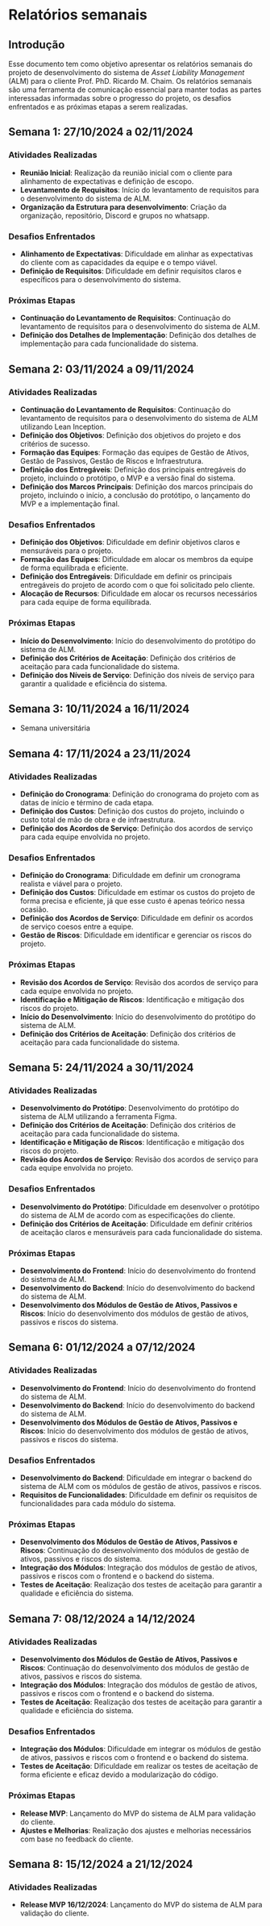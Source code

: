 # Relatórios semanais

## Introdução

Esse documento tem como objetivo apresentar os relatórios semanais do projeto de desenvolvimento do sistema de *Asset Liability Management* (ALM) para o cliente Prof. PhD. Ricardo M. Chaim. Os relatórios semanais são uma ferramenta de comunicação essencial para manter todas as partes interessadas informadas sobre o progresso do projeto, os desafios enfrentados e as próximas etapas a serem realizadas.

## Semana 1: 27/10/2024 a 02/11/2024

### Atividades Realizadas

- **Reunião Inicial**: Realização da reunião inicial com o cliente para alinhamento de expectativas e definição de escopo.
- **Levantamento de Requisitos**: Início do levantamento de requisitos para o desenvolvimento do sistema de ALM.
- **Organização da Estrutura para desenvolvimento**: Criação da organização, repositório, Discord e grupos no whatsapp.

### Desafios Enfrentados

- **Alinhamento de Expectativas**: Dificuldade em alinhar as expectativas do cliente com as capacidades da equipe e o tempo viável.
- **Definição de Requisitos**: Dificuldade em definir requisitos claros e específicos para o desenvolvimento do sistema.

### Próximas Etapas

- **Continuação do Levantamento de Requisitos**: Continuação do levantamento de requisitos para o desenvolvimento do sistema de ALM.
- **Definição dos Detalhes de Implementação**: Definição dos detalhes de implementação para cada funcionalidade do sistema.

## Semana 2: 03/11/2024 a 09/11/2024

### Atividades Realizadas

- **Continuação do Levantamento de Requisitos**: Continuação do levantamento de requisitos para o desenvolvimento do sistema de ALM utilizando Lean Inception.
- **Definição dos Objetivos**: Definição dos objetivos do projeto e dos critérios de sucesso.
- **Formação das Equipes**: Formação das equipes de Gestão de Ativos, Gestão de Passivos, Gestão de Riscos e Infraestrutura.
- **Definição dos Entregáveis**: Definição dos principais entregáveis do projeto, incluindo o protótipo, o MVP e a versão final do sistema.
- **Definição dos Marcos Principais**: Definição dos marcos principais do projeto, incluindo o início, a conclusão do protótipo, o lançamento do MVP e a implementação final.

### Desafios Enfrentados

- **Definição dos Objetivos**: Dificuldade em definir objetivos claros e mensuráveis para o projeto.
- **Formação das Equipes**: Dificuldade em alocar os membros da equipe de forma equilibrada e eficiente.
- **Definição dos Entregáveis**: Dificuldade em definir os principais entregáveis do projeto de acordo com o que foi solicitado pelo cliente.
- **Alocação de Recursos**: Dificuldade em alocar os recursos necessários para cada equipe de forma equilibrada.

### Próximas Etapas

- **Início do Desenvolvimento**: Início do desenvolvimento do protótipo do sistema de ALM.
- **Definição dos Critérios de Aceitação**: Definição dos critérios de aceitação para cada funcionalidade do sistema.
- **Definição dos Níveis de Serviço**: Definição dos níveis de serviço para garantir a qualidade e eficiência do sistema.

## Semana 3: 10/11/2024 a 16/11/2024

- Semana universitária

## Semana 4: 17/11/2024 a 23/11/2024

### Atividades Realizadas

- **Definição do Cronograma**: Definição do cronograma do projeto com as datas de início e término de cada etapa.
- **Definição dos Custos**: Definição dos custos do projeto, incluindo o custo total de mão de obra e de infraestrutura.
- **Definição dos Acordos de Serviço**: Definição dos acordos de serviço para cada equipe envolvida no projeto.

### Desafios Enfrentados

- **Definição do Cronograma**: Dificuldade em definir um cronograma realista e viável para o projeto.
- **Definição dos Custos**: Dificuldade em estimar os custos do projeto de forma precisa e eficiente, já que esse custo é apenas teórico nessa ocasião.
- **Definição dos Acordos de Serviço**: Dificuldade em definir os acordos de serviço coesos entre a equipe.
- **Gestão de Riscos**: Dificuldade em identificar e gerenciar os riscos do projeto.

### Próximas Etapas

- **Revisão dos Acordos de Serviço**: Revisão dos acordos de serviço para cada equipe envolvida no projeto.
- **Identificação e Mitigação de Riscos**: Identificação e mitigação dos riscos do projeto.
- **Início do Desenvolvimento**: Início do desenvolvimento do protótipo do sistema de ALM.
- **Definição dos Critérios de Aceitação**: Definição dos critérios de aceitação para cada funcionalidade do sistema.

## Semana 5: 24/11/2024 a 30/11/2024

### Atividades Realizadas

- **Desenvolvimento do Protótipo**: Desenvolvimento do protótipo do sistema de ALM utilizando a ferramenta Figma.
- **Definição dos Critérios de Aceitação**: Definição dos critérios de aceitação para cada funcionalidade do sistema.
- **Identificação e Mitigação de Riscos**: Identificação e mitigação dos riscos do projeto.
- **Revisão dos Acordos de Serviço**: Revisão dos acordos de serviço para cada equipe envolvida no projeto.

### Desafios Enfrentados

- **Desenvolvimento do Protótipo**: Dificuldade em desenvolver o protótipo do sistema de ALM de acordo com as especificações do cliente.
- **Definição dos Critérios de Aceitação**: Dificuldade em definir critérios de aceitação claros e mensuráveis para cada funcionalidade do sistema.

### Próximas Etapas

- **Desenvolvimento do Frontend**: Início do desenvolvimento do frontend do sistema de ALM.
- **Desenvolvimento do Backend**: Início do desenvolvimento do backend do sistema de ALM.
- **Desenvolvimento dos Módulos de Gestão de Ativos, Passivos e Riscos**: Início do desenvolvimento dos módulos de gestão de ativos, passivos e riscos do sistema.

## Semana 6: 01/12/2024 a 07/12/2024

### Atividades Realizadas

- **Desenvolvimento do Frontend**: Início do desenvolvimento do frontend do sistema de ALM.
- **Desenvolvimento do Backend**: Início do desenvolvimento do backend do sistema de ALM.
- **Desenvolvimento dos Módulos de Gestão de Ativos, Passivos e Riscos**: Início do desenvolvimento dos módulos de gestão de ativos, passivos e riscos do sistema.

### Desafios Enfrentados

- **Desenvolvimento do Backend**: Dificuldade em integrar o backend do sistema de ALM com os módulos de gestão de ativos, passivos e riscos.
- **Requisitos de Funcionalidades**: Dificuldade em definir os requisitos de funcionalidades para cada módulo do sistema.

### Próximas Etapas

- **Desenvolvimento dos Módulos de Gestão de Ativos, Passivos e Riscos**: Continuação do desenvolvimento dos módulos de gestão de ativos, passivos e riscos do sistema.
- **Integração dos Módulos**: Integração dos módulos de gestão de ativos, passivos e riscos com o frontend e o backend do sistema.
- **Testes de Aceitação**: Realização dos testes de aceitação para garantir a qualidade e eficiência do sistema.

## Semana 7: 08/12/2024 a 14/12/2024

### Atividades Realizadas

- **Desenvolvimento dos Módulos de Gestão de Ativos, Passivos e Riscos**: Continuação do desenvolvimento dos módulos de gestão de ativos, passivos e riscos do sistema.
- **Integração dos Módulos**: Integração dos módulos de gestão de ativos, passivos e riscos com o frontend e o backend do sistema.
- **Testes de Aceitação**: Realização dos testes de aceitação para garantir a qualidade e eficiência do sistema.

### Desafios Enfrentados

- **Integração dos Módulos**: Dificuldade em integrar os módulos de gestão de ativos, passivos e riscos com o frontend e o backend do sistema.
- **Testes de Aceitação**: Dificuldade em realizar os testes de aceitação de forma eficiente e eficaz devido a modularização do código.

### Próximas Etapas

- **Release MVP**: Lançamento do MVP do sistema de ALM para validação do cliente.
- **Ajustes e Melhorias**: Realização dos ajustes e melhorias necessários com base no feedback do cliente.

## Semana 8: 15/12/2024 a 21/12/2024

### Atividades Realizadas

- **Release MVP 16/12/2024**: Lançamento do MVP do sistema de ALM para validação do cliente.
